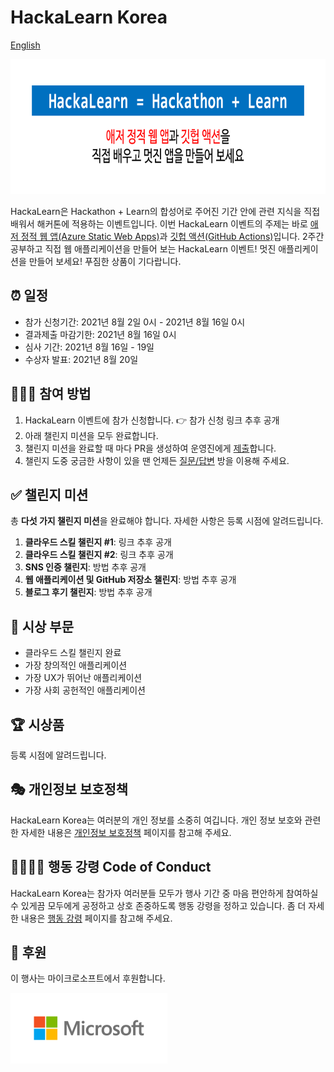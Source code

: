 # HackaLearn Korea #

[English](README.en.md)

<div style="text-align: center;">
    <img src="assets/banner-768x216@2-ko.png" alt="HackaLearn 배너" width="768" height="216"/>
</div>

HackaLearn은 Hackathon + Learn의 합성어로 주어진 기간 안에 관련 지식을 직접 배워서 해커톤에 적용하는 이벤트입니다. 이번 HackaLearn 이벤트의 주제는 바로 [애저 정적 웹 앱(Azure Static Web Apps)][aswa]과 [깃헙 액션(GitHub Actions)][gha]입니다. 2주간 공부하고 직접 웹 애플리케이션을 만들어 보는 HackaLearn 이벤트! 멋진 애플리케이션을 만들어 보세요! 푸짐한 상품이 기다랍니다.


## ⏰ 일정 ##

* 참가 신청기간: 2021년 8월 2일 0시 - 2021년 8월 16일 0시
* 결과제출 마감기한: 2021년 8월 16일 0시
* 심사 기간: 2021년 8월 16일 - 19일
* 수상자 발표: 2021년 8월 20일


## 🏃🏻‍♂️ 참여 방법 ##

1. HackaLearn 이벤트에 참가 신청합니다. 👉 참가 신청 링크 추후 공개
2. 아래 챌린지 미션을 모두 완료합니다.
3. 챌린지 미션을 완료할 때 마다 PR을 생성하여 운영진에게 [제출][submit]합니다.
4. 챌린지 도중 궁금한 사항이 있을 땐 언제든 [질문/답변][qna] 방을 이용해 주세요.


## ✅ 챌린지 미션 ##

총 **다섯 가지 챌린지 미션**을 완료해야 합니다. 자세한 사항은 등록 시점에 알려드립니다.

1. **클라우드 스킬 챌린지 #1**: 링크 추후 공개
1. **클라우드 스킬 챌린지 #2**: 링크 추후 공개
1. **SNS 인증 챌린지**: 방법 추후 공개
1. **웹 애플리케이션 및 GitHub 저장소 챌린지**: 방법 추후 공개
1. **블로그 후기 챌린지**: 방법 추후 공개


## 🏅 시상 부문 ##

* 클라우드 스킬 챌린지 완료
* 가장 창의적인 애플리케이션
* 가장 UX가 뛰어난 애플리케이션
* 가장 사회 공헌적인 애플리케이션

## 🏆 시상품 ##

등록 시점에 알려드립니다.


## 🎭 개인정보 보호정책 ##

HackaLearn Korea는 여러분의 개인 정보를 소중히 여깁니다. 개인 정보 보호와 관련한 자세한 내용은 [개인정보 보호정책][privacy] 페이지를 참고해 주세요.


## 👨‍👩‍👧‍👦 행동 강령 Code of Conduct ##

HackaLearn Korea는 참가자 여러분들 모두가 행사 기간 중 마음 편안하게 참여하실 수 있게끔 모두에게 공정하고 상호 존중하도록 행동 강령을 정하고 있습니다. 좀 더 자세한 내용은 [행동 강령][coc] 페이지를 참고해 주세요.


## 🥑 후원 ##

이 행사는 마이크로소프트에서 후원합니다.

<div style="text-align: left;">
    <img src="assets/logo-microsoft.png" alt="Microsoft 로고" width="251" height="113"/>
</div>


[aswa]: https://aka.ms/hackalearn/aswa/intro
[gha]: https://aka.ms/hackalearn/gha/intro
[prizes]: assets/prizes-768x432@2.png
[submit]: https://aka.ms/hacklearn/submit
[qna]: https://aka.ms/hackalearn/qna
[privacy]: https://aka.ms/hackalearn/privacy
[coc]: https:/aka.ms/hackalearn/coc
[microsoft]: assets/logo-microsoft.png
